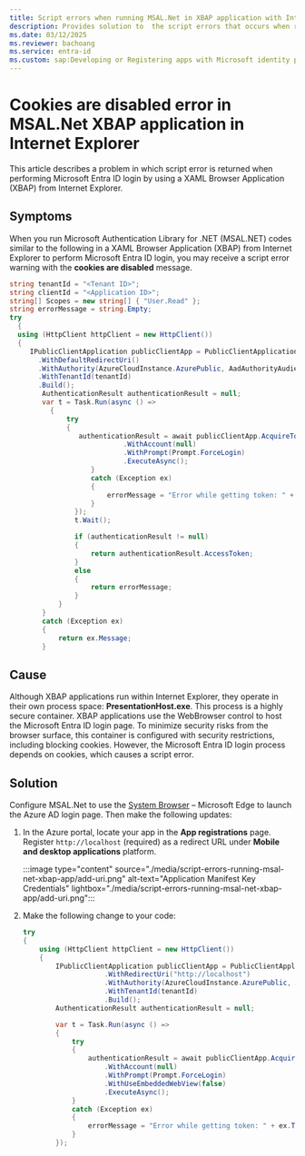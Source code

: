 ```yaml
---
title: Script errors when running MSAL.Net in XBAP application with Internet Explorer
description: Provides solution to  the script errors that occurs when running MSAL.Net in XBAP application with Microsoft Entra ID
ms.date: 03/12/2025
ms.reviewer: bachoang
ms.service: entra-id
ms.custom: sap:Developing or Registering apps with Microsoft identity platform
---
```

# Cookies are disabled error in MSAL.Net XBAP application in Internet Explorer

This article describes a problem in which script error is returned when performing Microsoft Entra ID login by using a XAML Browser Application (XBAP) from Internet Explorer.

## Symptoms

When you run Microsoft Authentication Library for .NET (MSAL.NET) codes similar to the following in a XAML Browser Application (XBAP) from Internet Explorer to perform Microsoft Entra ID login, you may receive a script error warning with the **cookies are disabled** message.

```C#
string tenantId = "<Tenant ID>";
string clientId = "<Application ID>";
string[] Scopes = new string[] { "User.Read" };
string errorMessage = string.Empty;
try
  {
  using (HttpClient httpClient = new HttpClient())
  {
     IPublicClientApplication publicClientApp = PublicClientApplicationBuilder.Create(clientId)
       .WithDefaultRedirectUri()
       .WithAuthority(AzureCloudInstance.AzurePublic, AadAuthorityAudience.AzureAdMyOrg)
       .WithTenantId(tenantId)
       .Build();
        AuthenticationResult authenticationResult = null;
        var t = Task.Run(async () =>
          {
              try
              {
                 authenticationResult = await publicClientApp.AcquireTokenInteractive(Scopes)
                            .WithAccount(null)
                            .WithPrompt(Prompt.ForceLogin)
                            .ExecuteAsync();
                    }
                    catch (Exception ex)
                    {
                        errorMessage = "Error while getting token: " + ex.ToString();
                    }
                });
                t.Wait();

                if (authenticationResult != null)
                {
                    return authenticationResult.AccessToken;
                }
                else
                {
                    return errorMessage;
                }
            }
        }
        catch (Exception ex)
        {
            return ex.Message;
        }
``` 
## Cause

Although XBAP applications run within Internet Explorer, they operate in their own process space: **PresentationHost.exe**. This process is a highly secure container. XBAP applications use the WebBrowser control to host the Microsoft Entra ID login page. To minimize security risks from the browser surface, this container is configured with security restrictions, including blocking cookies. However, the Microsoft Entra ID login process depends on cookies, which causes a script error.

## Solution

Configure MSAL.Net to use the [System Browser](/azure/active-directory/develop/msal-net-web-browsers#system-browser-experience-on-net) – Microsoft Edge to launch the Azure AD login page. Then make the following updates:

1. In the Azure portal, locate your app in the **App registrations** page. Register `http://localhost` (required) as a redirect URL under **Mobile and desktop applications** platform.

   :::image type="content" source="./media/script-errors-running-msal-net-xbap-app/add-uri.png" alt-text="Application Manifest Key Credentials" lightbox="./media/script-errors-running-msal-net-xbap-app/add-uri.png":::

2. Make the following change to your code:

    ```C#
    try
    {
        using (HttpClient httpClient = new HttpClient())
        {
            IPublicClientApplication publicClientApp = PublicClientApplicationBuilder.Create(clientId)
                        .WithRedirectUri("http://localhost")
                        .WithAuthority(AzureCloudInstance.AzurePublic, AadAuthorityAudience.AzureAdMyOrg)
                        .WithTenantId(tenantId)
                        .Build();
            AuthenticationResult authenticationResult = null;
    
            var t = Task.Run(async () =>
            {
                try
                {
                    authenticationResult = await publicClientApp.AcquireTokenInteractive(Scopes)
                        .WithAccount(null)
                        .WithPrompt(Prompt.ForceLogin)
                        .WithUseEmbeddedWebView(false)
                        .ExecuteAsync();
                }
                catch (Exception ex)
                {
                    errorMessage = "Error while getting token: " + ex.ToString();
                }
            });
    ```